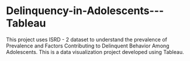 # Delinquency-in-Adolescents---Tableau
This project uses ISRD - 2 dataset to understand the prevalence of Prevalence and Factors Contributing to Delinquent Behavior Among Adolescents. This is a data visualization project developed using Tableau.

